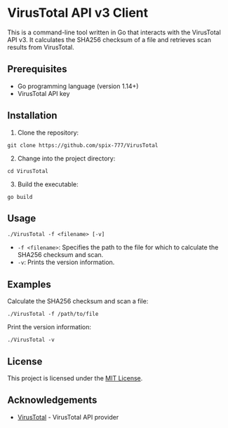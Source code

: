 # VirusTotal API v3 Client

This is a command-line tool written in Go that interacts with the VirusTotal API v3. It calculates the SHA256 checksum of a file and retrieves scan results from VirusTotal.

## Prerequisites

- Go programming language (version 1.14+)
- VirusTotal API key

## Installation

1. Clone the repository:

```shell
git clone https://github.com/spix-777/VirusTotal
```

2. Change into the project directory:

```shell
cd VirusTotal
```

3. Build the executable:

```shell
go build
```

## Usage

```shell
./VirusTotal -f <filename> [-v]
```

- `-f <filename>`: Specifies the path to the file for which to calculate the SHA256 checksum and scan.
- `-v`: Prints the version information.

## Examples

Calculate the SHA256 checksum and scan a file:

```shell
./VirusTotal -f /path/to/file
```

Print the version information:

```shell
./VirusTotal -v
```

## License

This project is licensed under the [MIT License](LICENSE).

## Acknowledgements

- [VirusTotal](https://www.virustotal.com) - VirusTotal API provider